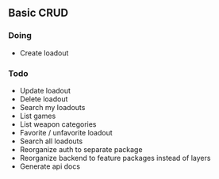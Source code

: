 ## Basic CRUD

### Doing

- Create loadout

### Todo

- Update loadout
- Delete loadout
- Search my loadouts
- List games
- List weapon categories
- Favorite / unfavorite loadout
- Search all loadouts
- Reorganize auth to separate package
- Reorganize backend to feature packages instead of layers
- Generate api docs
